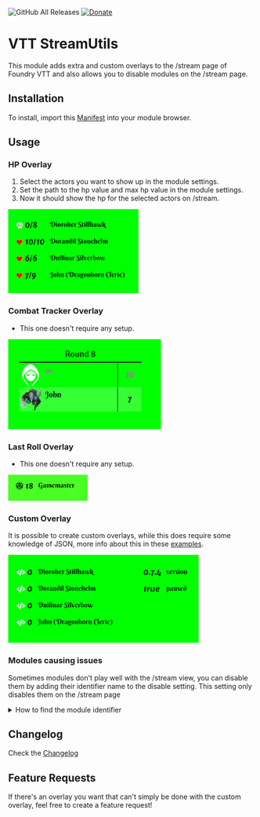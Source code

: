 ![GitHub All Releases](https://img.shields.io/github/downloads/ardittristan/VTTStreamUtils/total)
[![Donate](https://img.shields.io/badge/Donate-PayPal-Green.svg)](https://www.paypal.com/cgi-bin/webscr?cmd=_s-xclick&hosted_button_id=TF3LJHWV9U7HN)

# VTT StreamUtils

This module adds extra and custom overlays to the /stream page of Foundry VTT and also allows you to disable modules on the /stream page.

## Installation

To install, import this [Manifest](https://raw.githubusercontent.com/ardittristan/VTTStreamUtils/master/module.json) into your module browser.

## Usage

### HP Overlay

1. Select the actors you want to show up in the module settings.
2. Set the path to the hp value and max hp value in the module settings.
3. Now it should show the hp for the selected actors on /stream.

![image](docs/image/README/1603115640067.png)

### Combat Tracker Overlay

* This one doesn't require any setup.

![image](docs/image/README/1603213345851.png)

### Last Roll Overlay

* This one doesn't require any setup.

![image](docs/image/README/1636067415748.png)

### Custom Overlay

It is possible to create custom overlays, while this does require some knowledge of JSON, more info about this in these [examples](https://github.com/ardittristan/VTTStreamUtils/blob/master/docs/example.md).

![image](docs/image/README/1603115818669.png)

### Modules causing issues

Sometimes modules don't play well with the /stream view, you can disable them by adding their identifier name to the disable setting. This setting only disables them on the /stream page

<details>

<summary>How to find the module identifier</summary>

To get the id of a module, press `F12` and open the console tab. Then in the console tab, type `game.modules`, a map object should appear:  
![image](docs/image/README/1603390217728.png)  
If you click on the arrow it should expand to a list:  
![image](docs/image/README/1603390254165.png)  
The names in this list are the module identifiers, if you have no idea what module corresponds to a module idea, you can open it and find the name in it's data:  
![image](docs/image/README/1603390352409new.png)

</details>

## Changelog

Check the [Changelog](https://github.com/ardittristan/VTTStreamUtils/blob/master/CHANGELOG.md)

## Feature Requests

If there's an overlay you want that can't simply be done with the custom overlay, feel free to create a feature request!
